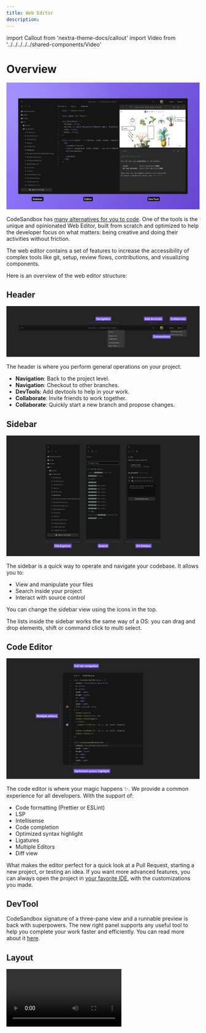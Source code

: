 ```yaml
---
title: Web Editor
description:
---
```


import Callout from 'nextra-theme-docs/callout'
import Video from '../../../../../shared-components/Video'

# Overview

![The web editor](../images/overview-web.png)

CodeSandbox has [many alternatives for you to code](linktoiosandvscode). One of the tools is the unique and opinionated Web Editor, built from scratch and optimized to help the developer focus on what matters: being creative and doing their activities without friction. 

The web editor contains a set of features to increase the accessibility of complex tools like git, setup, review flows, contributions, and visualizing components. 

Here is an overview of the web editor structure:

## Header

![The web editor](../images/overview-header.png)

The header is where you perform general operations on your project.

- **Navigation**: Back to the project level.
- **Navigation**: Checkout to other branches.
- **DevTools**: Add devtools to help in your work. 
- **Collaborate**: Invite friends to work together.
- **Collaborate**: Quickly start a new branch and propose changes.


## Sidebar

![The web editor](../images/overview-sidebar.png)

The sidebar is a quick way to operate and navigate your codebase. It allows you to:

- View and manipulate your files
- Search inside your project
- Interact with source control

You can change the sidebar view using the icons in the top. 

<Callout emoji="★">
    The lists inside the sidebar works the same way of a OS: you can drag and drop elements, shift or command click to multi select.  
</Callout>

## Code Editor

![The web editor](../images/overview-editor.png)

The code editor is where your magic happens ✨. We provide a common experience for all developers. With the support of:

- Code formatting (Prettier or ESLint)
- LSP
- Intellisense
- Code completion
- Optimized syntax highlight
- Ligatures
- Multiple Editors
- Diff view

What makes the editor perfect for a quick look at a Pull Request, starting a new project, or testing an idea. If you want more advanced features, you can always open the project in [your favorite IDE](vscodeguide), with the customizations you made.

## DevTool

CodeSandbox signature of a three-pane view and a runnable preview is back with superpowers. The new right panel supports any useful tool to help you complete your work faster and efficiently. You can read more about it [here](https://codesandbox.io/docs/devtools).

## Layout

<Video src="../../overview-resize.mp4" />

CodeSandbox Web Editor allows you to customize the three-panel layout to maximize the space for the task you are working on. Hover the mouse near the edge of each column to see the resize cursor; click and hold to change the layout. 

After reaching the proportional limit, if you keep dragging, you can hide the entire column. 

<kbd>Cmd/Ctrl</kbd> <kbd>B</kbd> hide the Sidebar
<kbd>Cmd/Ctrl</kbd> <kbd>.</kbd> hide the DevTools 
